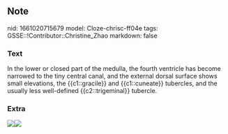 ## Note
nid: 1661020715679
model: Cloze-chrisc-ff04e
tags: GSSE::!Contributor::Christine_Zhao
markdown: false

### Text
<div>
  <div>
    <div>
      <div>
        <div>
          In the lower or closed part of the medulla, the fourth
          ventricle has become narrowed to the tiny central canal,
          and the external dorsal surface shows small elevations,
          the {{c1::gracile}} and {{c1::cuneate}} tubercles, and
          the usually less well-defined {{c2::trigeminal}}
          tubercle.
        </div>
      </div>
    </div>
  </div>
</div>

### Extra
<img src=
"paste-7c5ed6554f17ccfe9f0d702fc5791d3d0da44e83.jpg"><img src= 
"Screen%20Shot%202021-08-14%20at%2010.57.52%20am.png">
